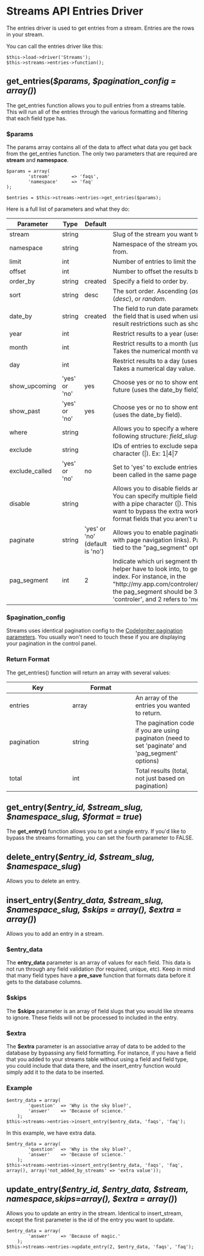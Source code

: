 # Streams API Entries Driver

The entries driver is used to get entries from a stream. Entries are the rows in your stream.

You can call the entries driver like this:

	$this->load->driver('Streams');
	$this->streams->entries->function();

## get_entries(<var>$params, $pagination\_config = array()</var>)

The get_entries function allows you to pull entries from a streams table. This will run all of the entries through the various formatting and filtering that each field type has.

### $params

The params array contains all of the data to affect what data you get back from the get_entries function. The only two parameters that are required are **stream** and **namespace**.

	$params = array(
			'stream' 		=> 'faqs',
			'namespace'		=> 'faq'
	);
	
	$entries = $this->streams->entries->get_entries($params);

Here is a full list of parameters and what they do:

<table cellpadding="0" cellspacing="0" class="docs_table"> 
	<thead> 
	<tr> 
		<th width="150">Parameter</th> 
		<th width="150">Type</th> 
		<th width="150">Default</th> 
		<th></th> 
	</tr>
	</thead>
	<tbody> 
	<tr> 
		<td>stream</td>
		<td>string</td>
		<td></td>
		<td>Slug of the stream you want to get entries from.</td> 
	</tr> 
	<tr> 
		<td>namespace</td>
		<td>string</td>
		<td></td>
		<td>Namespace of the stream you want to get entries from.</td> 
	</tr> 
	<tr> 
		<td>limit</td>
		<td>int</td>
		<td></td>
		<td>Number of entries to limit the results to.</td> 
	</tr> 
	<tr> 
		<td>offset</td> 
		<td>int</td>
		<td></td> 
		<td>Number to offset the results by.</td> 
	</tr> 
	<tr>
		<td>order_by</td>
		<td>string</td>
		<td>created</td> 
		<td>Specify a field to order by.</td> 
	</tr> 
	<tr>
		<td>sort</td> 
		<td>string</td>
		<td>desc</td>
		<td>The sort order. Ascending (<em>asc</em>), descending (<em>desc</em>), or <em>random</em>.</td> 
	</tr> 
	<tr> 
		<td>date_by</td>
		<td>string</td>
		<td>created</td>
		<td>The field to run date parameters through. This is the field that is used when using other time-based result restrictions such as show_upcoming.</td> 
	</tr> 
	<tr>
		<td>year</td>
		<td>int</td>
		<td></td> 
		<td>Restrict results to a year (uses the date_by field).</td> 
	</tr> 
	<tr>
		<td>month</td>
		<td>int</td>
		<td></td> 
		<td>Restrict results to a month (uses date_by field). Takes the numerical month value.</td> 
	</tr> 
	<tr> 
		<td>day</td>
		<td>int</td>
		<td></td> 
		<td>Restrict results to a day (uses the date_by field). Takes a numerical day value.</td> 
	</tr> 
	<tr> 
		<td>show_upcoming</td>
		<td>'yes' or 'no'</td>
		<td>yes</td>
		<td>Choose yes or no to show entries dated in the future (uses the date_by field).</td> 
	</tr> 
	<tr> 
		<td>show_past</td> 
		<td>'yes' or 'no'</td>
		<td>yes</td> 
		<td>Choose yes or no to show entries dated in the past (uses the date_by field).</td> 
	</tr> 
	<tr> 
		<td>where</td>
		<td>string</td>
		<td></td> 
	<td>Allows you to specify a where parameter using the following structure: <em>field_slug==value</em>.</td> 
	</tr> 
	<tr> 
		<td>exclude</td>
		<td>string</td>
		<td></td>
		<td>IDs of entries to exclude separated by a pipe character (|). Ex: 1|4|7</td> 
	</tr> 
	<tr> 
		<td>exclude_called</td>
		<td>'yes' or 'no'</td>
		<td>no</td> 
		<td>Set to 'yes' to exclude entries that have already been called in the same page load.</td> 
	</tr> 
	<tr> 
		<td>disable</td>
		<td>string</td>
		<td></td>
		<td>Allows you to disable fields and their formatting. You can specify multiple fields by separating them with a pipe character (|). This is a useful if you want to bypass the extra work that streams does to format fields that you aren't using.</td> 
	</tr> 
	<tr> 
		<td>paginate</td>
		<td>string</td>
		<td>'yes' or 'no' (default is 'no')</td>
		<td>Allows you to enable pagination (generate a string with page navigation links). Pagination feature is tied to the "pag_segment" option bellow</td> 
	</tr>
	<tr> 
		<td>pag_segment</td>
		<td>int</td>
		<td>2</td>
		<td>Indicate which uri segment the CI pagination helper have to look into, to get the target page index. For instance, in the "http://my.app.com/controler/method/page_index", the pag_segment should be 3 ( 1 refers to 'controler', and 2 refers to 'method'</td> 
	</tr>
	</tbody> 
</table>

### $pagination_config

Streams uses identical pagination config to the [CodeIgniter pagination parameters](http://codeigniter.com/user_guide/libraries/pagination.html). You usually won't need to touch these if you are displaying your pagination in the control panel.

### Return Format

The get_entries() function will return an array with several values:

<table cellpadding="0" cellspacing="0" class="docs_table"> 
	<thead> 
	<tr> 
		<th width="150">Key</th> 
		<th width="150">Format</th> 
		<th></th> 
	</tr>
	</thead>
	<tbody> 
	<tr> 
		<td>entries</td>
		<td>array</td>
		<td>An array of the entries you wanted to return.</td>
	</tr> 
	<tr> 
		<td>pagination</td>
		<td>string</td>
		<td>The pagination code if you are using paginaton (need to set 'paginate' and 'pag_segment' options)</td>
	</tr> 
	<tr> 
		<td>total</td>
		<td>int</td>
		<td>Total results (total, not just based on pagination)</td>
	</tr>
</table>

## get\_entry(<var>$entry\_id, $stream\_slug, $namespace\_slug, $format = true</var>)

The **get_entry()** function allows you to get a single entry. If you'd like to bypass the streams formatting, you can set the fourth parameter to FALSE.

## delete\_entry(<var>$entry\_id, $stream\_slug, $namespace\_slug</var>)

Allows you to delete an entry.

## insert\_entry(<var>$entry\_data, $stream\_slug, $namespace\_slug, $skips = array(), $extra = array()</var>)

Allows you to add an entry in a stream.

### $entry\_data

The **entry\_data** parameter is an array of values for each field. This data is not run through any field validation (for required, unique, etc). Keep in mind that many field types have a **pre\_save** function that formats data before it gets to the database columns.

### $skips

The **$skips** parameter is an array of field slugs that you would like streams to ignore. These fields will not be processed to included in the entry.

### $extra

The **$extra** parameter is an associative array of data to be added to the database by bypassing any field formatting. For instance, if you have a field that you added to your streams table without using a field and field type, you could include that data there, and the insert\_entry function would simply add it to the data to be inserted.

### Example

	$entry_data = array(
			'question' 	=> 'Why is the sky blue?',
			'answer'	=> 'Because of science.'
		);
	$this->streams->entries->insert_entry($entry_data, 'faqs', 'faq');

In this example, we have extra data.

	$entry_data = array(
			'question' 	=> 'Why is the sky blue?',
			'answer'	=> 'Because of science.'
		);
	$this->streams->entries->insert_entry($entry_data, 'faqs', 'faq', array(), array('not_added_by_streams' => 'extra value'));

## update\_entry(<var>$entry\_id, $entry\_data, $stream\, $namespace,$skips=array(), $extra = array()</var>)

Allows you to update an entry in the stream. Identical to insert\_stream, except the first parameter is the id of the entry you want to update.

	$entry_data = array(
			'answer'	=> 'Because of magic.'
		);
	$this->streams->entries->update_entry(2, $entry_data, 'faqs', 'faq');
